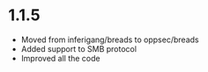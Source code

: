 # 1.1.5
- Moved from inferigang/breads to oppsec/breads
- Added support to SMB protocol
- Improved all the code